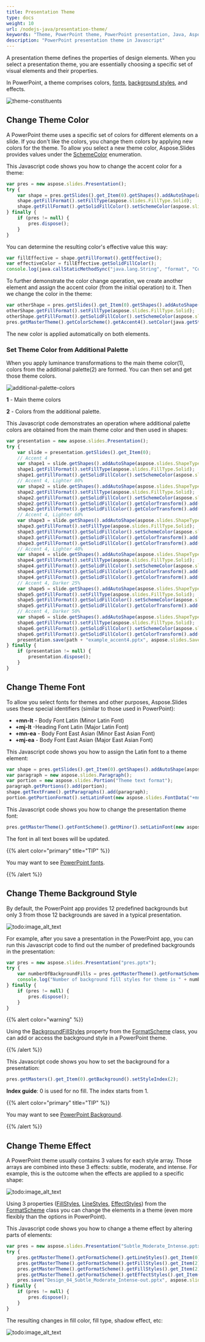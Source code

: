 ```yaml
---
title: Presentation Theme
type: docs
weight: 10
url: /nodejs-java/presentation-theme/
keywords: "Theme, PowerPoint theme, PowerPoint presentation, Java, Aspose.Slides for Node.js via Java"
description: "PowerPoint presentation theme in Javascript"
---
```


A presentation theme defines the properties of design elements. When you select a presentation theme, you are essentially choosing a specific set of visual elements and their properties.

In PowerPoint, a theme comprises colors, [fonts](/slides/nodejs-java/powerpoint-fonts/), [background styles](/slides/nodejs-java/presentation-background/), and effects.

![theme-constituents](theme-constituents.png)

## **Change Theme Color**

A PowerPoint theme uses a specific set of colors for different elements on a slide. If you don't like the colors, you change them colors by applying new colors for the theme. To allow you select a new theme color, Aspose.Slides provides values under the [SchemeColor](https://reference.aspose.com/slides/nodejs-java/aspose.slides/SchemeColor) enumeration.

This Javascript code shows you how to change the accent color for a theme:

```javascript
var pres = new aspose.slides.Presentation();
try {
    var shape = pres.getSlides().get_Item(0).getShapes().addAutoShape(aspose.slides.ShapeType.Rectangle, 10, 10, 100, 100);
    shape.getFillFormat().setFillType(aspose.slides.FillType.Solid);
    shape.getFillFormat().getSolidFillColor().setSchemeColor(aspose.slides.SchemeColor.Accent4);
} finally {
    if (pres != null) {
        pres.dispose();
    }
}
```

You can determine the resulting color's effective value this way:

```javascript
var fillEffective = shape.getFillFormat().getEffective();
var effectiveColor = fillEffective.getSolidFillColor();
console.log(java.callStaticMethodSync("java.lang.String", "format", "Color [A=%d, R=%d, G=%d, B=%d]", effectiveColor.getAlpha(), effectiveColor.getRed(), effectiveColor.getGreen(), effectiveColor.getBlue()));
```

To further demonstrate the color change operation, we create another element and assign the accent color (from the initial operation) to it. Then we change the color in the theme:

```javascript
var otherShape = pres.getSlides().get_Item(0).getShapes().addAutoShape(aspose.slides.ShapeType.Rectangle, 10, 120, 100, 100);
otherShape.getFillFormat().setFillType(aspose.slides.FillType.Solid);
otherShape.getFillFormat().getSolidFillColor().setSchemeColor(aspose.slides.SchemeColor.Accent4);
pres.getMasterTheme().getColorScheme().getAccent4().setColor(java.getStaticFieldValue("java.awt.Color", "RED"));
```

The new color is applied automatically on both elements.

### **Set Theme Color from Additional Palette**

When you apply luminance transformations to the main theme color(1), colors from the additional palette(2) are formed. You can then set and get those theme colors. 

![additional-palette-colors](additional-palette-colors.png)

**1** - Main theme colors

**2** - Colors from the additional palette.

This Javascript code demonstrates an operation where additional palette colors are obtained from the main theme color and then used in shapes:

```javascript
var presentation = new aspose.slides.Presentation();
try {
    var slide = presentation.getSlides().get_Item(0);
    // Accent 4
    var shape1 = slide.getShapes().addAutoShape(aspose.slides.ShapeType.Rectangle, 10, 10, 50, 50);
    shape1.getFillFormat().setFillType(aspose.slides.FillType.Solid);
    shape1.getFillFormat().getSolidFillColor().setSchemeColor(aspose.slides.SchemeColor.Accent4);
    // Accent 4, Lighter 80%
    var shape2 = slide.getShapes().addAutoShape(aspose.slides.ShapeType.Rectangle, 10, 70, 50, 50);
    shape2.getFillFormat().setFillType(aspose.slides.FillType.Solid);
    shape2.getFillFormat().getSolidFillColor().setSchemeColor(aspose.slides.SchemeColor.Accent4);
    shape2.getFillFormat().getSolidFillColor().getColorTransform().add(aspose.slides.ColorTransformOperation.MultiplyLuminance, 0.2);
    shape2.getFillFormat().getSolidFillColor().getColorTransform().add(aspose.slides.ColorTransformOperation.AddLuminance, 0.8);
    // Accent 4, Lighter 60%
    var shape3 = slide.getShapes().addAutoShape(aspose.slides.ShapeType.Rectangle, 10, 130, 50, 50);
    shape3.getFillFormat().setFillType(aspose.slides.FillType.Solid);
    shape3.getFillFormat().getSolidFillColor().setSchemeColor(aspose.slides.SchemeColor.Accent4);
    shape3.getFillFormat().getSolidFillColor().getColorTransform().add(aspose.slides.ColorTransformOperation.MultiplyLuminance, 0.4);
    shape3.getFillFormat().getSolidFillColor().getColorTransform().add(aspose.slides.ColorTransformOperation.AddLuminance, 0.6);
    // Accent 4, Lighter 40%
    var shape4 = slide.getShapes().addAutoShape(aspose.slides.ShapeType.Rectangle, 10, 190, 50, 50);
    shape4.getFillFormat().setFillType(aspose.slides.FillType.Solid);
    shape4.getFillFormat().getSolidFillColor().setSchemeColor(aspose.slides.SchemeColor.Accent4);
    shape4.getFillFormat().getSolidFillColor().getColorTransform().add(aspose.slides.ColorTransformOperation.MultiplyLuminance, 0.6);
    shape4.getFillFormat().getSolidFillColor().getColorTransform().add(aspose.slides.ColorTransformOperation.AddLuminance, 0.4);
    // Accent 4, Darker 25%
    var shape5 = slide.getShapes().addAutoShape(aspose.slides.ShapeType.Rectangle, 10, 250, 50, 50);
    shape5.getFillFormat().setFillType(aspose.slides.FillType.Solid);
    shape5.getFillFormat().getSolidFillColor().setSchemeColor(aspose.slides.SchemeColor.Accent4);
    shape5.getFillFormat().getSolidFillColor().getColorTransform().add(aspose.slides.ColorTransformOperation.MultiplyLuminance, 0.75);
    // Accent 4, Darker 50%
    var shape6 = slide.getShapes().addAutoShape(aspose.slides.ShapeType.Rectangle, 10, 310, 50, 50);
    shape6.getFillFormat().setFillType(aspose.slides.FillType.Solid);
    shape6.getFillFormat().getSolidFillColor().setSchemeColor(aspose.slides.SchemeColor.Accent4);
    shape6.getFillFormat().getSolidFillColor().getColorTransform().add(aspose.slides.ColorTransformOperation.MultiplyLuminance, 0.5);
    presentation.save(path + "example_accent4.pptx", aspose.slides.SaveFormat.Pptx);
} finally {
    if (presentation != null) {
        presentation.dispose();
    }
}
```

## **Change Theme Font**

To allow you select fonts for themes and other purposes, Aspose.Slides uses these special identifiers (similar to those used in PowerPoint):

* **+mn-lt** - Body Font Latin (Minor Latin Font)
* **+mj-lt** -Heading Font Latin (Major Latin Font)
* **+mn-ea** - Body Font East Asian (Minor East Asian Font)
* **+mj-ea** - Body Font East Asian (Major East Asian Font)

This Javascript code shows you how to assign the Latin font to a theme element:

```javascript
var shape = pres.getSlides().get_Item(0).getShapes().addAutoShape(aspose.slides.ShapeType.Rectangle, 10, 10, 100, 100);
var paragraph = new aspose.slides.Paragraph();
var portion = new aspose.slides.Portion("Theme text format");
paragraph.getPortions().add(portion);
shape.getTextFrame().getParagraphs().add(paragraph);
portion.getPortionFormat().setLatinFont(new aspose.slides.FontData("+mn-lt"));
```

This Javascript code shows you how to change the presentation theme font:

```javascript
pres.getMasterTheme().getFontScheme().getMinor().setLatinFont(new aspose.slides.FontData("Arial"));
```

The font in all text boxes will be updated.

{{% alert color="primary" title="TIP" %}} 

You may want to see [PowerPoint fonts](/slides/nodejs-java/powerpoint-fonts/).

{{% /alert %}}

## **Change Theme Background Style**

By default, the PowerPoint app provides 12 predefined backgrounds but only 3 from those 12 backgrounds are saved in a typical presentation. 

![todo:image_alt_text](presentation-design_8.png)

For example, after you save a presentation in the PowerPoint app, you can run this Javascript code to find out the number of predefined backgrounds in the presentation:

```javascript
var pres = new aspose.slides.Presentation("pres.pptx");
try {
    var numberOfBackgroundFills = pres.getMasterTheme().getFormatScheme().getBackgroundFillStyles().size();
    console.log("Number of background fill styles for theme is " + numberOfBackgroundFills);
} finally {
    if (pres != null) {
        pres.dispose();
    }
}
```

{{% alert color="warning" %}} 

Using the [BackgroundFillStyles](https://reference.aspose.com/slides/nodejs-java/aspose.slides/FormatScheme#getBackgroundFillStyles--) property from the [FormatScheme](https://reference.aspose.com/slides/nodejs-java/aspose.slides/FormatScheme) class, you can add or access the background style in a PowerPoint theme.

{{% /alert %}} 

This Javascript code shows you how to set the background for a presentation:

```javascript
pres.getMasters().get_Item(0).getBackground().setStyleIndex(2);
```

**Index guide**: 0 is used for no fill. The index starts from 1.

{{% alert color="primary" title="TIP" %}} 

You may want to see [PowerPoint Background](/slides/nodejs-java/presentation-background/).

{{% /alert %}}

## **Change Theme Effect**

A PowerPoint theme usually contains 3 values for each style array. Those arrays are combined into these 3 effects: subtle, moderate, and intense. For example, this is the outcome when the effects are applied to a specific shape:

![todo:image_alt_text](presentation-design_10.png)



Using 3 properties ([FillStyles](https://reference.aspose.com/slides/nodejs-java/aspose.slides/FormatScheme#getFillStyles--), [LineStyles](https://reference.aspose.com/slides/nodejs-java/aspose.slides/FormatScheme#getLineStyles--), [EffectStyles](https://reference.aspose.com/slides/nodejs-java/aspose.slides/FormatScheme#getEffectStyles--)) from the  [FormatScheme](https://reference.aspose.com/slides/nodejs-java/aspose.slides/FormatScheme) class you can change the elements in a theme (even more flexibly than the options in PowerPoint).

This Javascript code shows you how to change a theme effect by altering parts of elements:

```javascript
var pres = new aspose.slides.Presentation("Subtle_Moderate_Intense.pptx");
try {
    pres.getMasterTheme().getFormatScheme().getLineStyles().get_Item(0).getFillFormat().getSolidFillColor().setColor(java.getStaticFieldValue("java.awt.Color", "RED"));
    pres.getMasterTheme().getFormatScheme().getFillStyles().get_Item(2).setFillType(aspose.slides.FillType.Solid);
    pres.getMasterTheme().getFormatScheme().getFillStyles().get_Item(2).getSolidFillColor().setColor(java.getStaticFieldValue("java.awt.Color", "GREEN"));
    pres.getMasterTheme().getFormatScheme().getEffectStyles().get_Item(2).getEffectFormat().getOuterShadowEffect().setDistance(10.0);
    pres.save("Design_04_Subtle_Moderate_Intense-out.pptx", aspose.slides.SaveFormat.Pptx);
} finally {
    if (pres != null) {
        pres.dispose();
    }
}
```

The resulting changes in fill color, fill type, shadow effect, etc:

![todo:image_alt_text](presentation-design_11.png)

